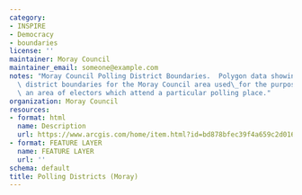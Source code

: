 ```yaml
---
category:
- INSPIRE
- Democracy
- boundaries
license: ''
maintainer: Moray Council
maintainer_email: someone@example.com
notes: "Moray Council Polling District Boundaries.  Polygon data showing the polling\
  \ district boundaries for the Moray Council area used\_for the purposes of designating\
  \ an area of electors which attend a particular polling place."
organization: Moray Council
resources:
- format: html
  name: Description
  url: https://www.arcgis.com/home/item.html?id=bd878bfec39f4a659c2d016f1b3bc920
- format: FEATURE LAYER
  name: FEATURE LAYER
  url: ''
schema: default
title: Polling Districts (Moray)
---
```

